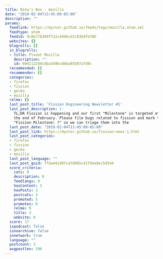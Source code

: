 ```yaml
---
title: Nika's Box - mozilla
date: "2019-02-04T13:45:00-05:00"
description: ""
params:
  feedlink: https://mystor.github.io/feeds/tags/mozilla.atom.xml
  feedtype: atom
  feedid: 9c0e778104f7a1c4946cd2c83bdfe78b
  websites: {}
  blogrolls: []
  in_blogrolls:
  - title: Planet Mozilla
    description: ""
    id: 6041122d4cdba349bc86ba85507a7d8c
  recommended: []
  recommender: []
  categories:
  - firefox
  - fission
  - gecko
  - mozilla
  relme: {}
  last_post_title: 'Fission Engineering Newsletter #1'
  last_post_description: |-
    TL;DR Fission is happening and our first "Milestone" is targeted at
    the end of February. Please file bugs related to fission and mark them as
    "Fission Milestone: ?" so we can triage them into the
  last_post_date: "2019-02-04T13:45:00-05:00"
  last_post_link: https://mystor.github.io/fission-news-1.html
  last_post_categories:
  - firefox
  - fission
  - gecko
  - mozilla
  last_post_language: ""
  last_post_guid: ffda441d97ca7d985c41f94a8ec5d544
  score_criteria:
    cats: 0
    description: 0
    feedlangs: 0
    hasContent: 3
    hasPosts: 3
    postcats: 3
    promoted: 5
    promotes: 0
    relme: 0
    title: 3
    website: 0
  score: 17
  ispodcast: false
  isnoarchive: false
  innetwork: true
  language: ""
  postcount: 3
  avgpostlen: 296
---
```

